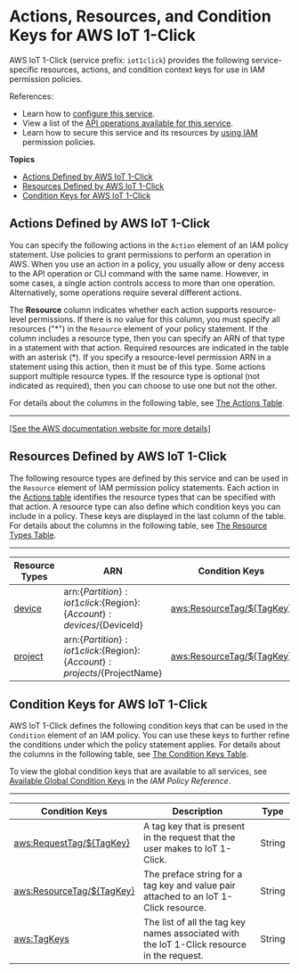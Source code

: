 # Actions, Resources, and Condition Keys for AWS IoT 1\-Click<a name="list_awsiot1-click"></a>

AWS IoT 1\-Click \(service prefix: `iot1click`\) provides the following service\-specific resources, actions, and condition context keys for use in IAM permission policies\.

References:
+ Learn how to [configure this service](https://docs.aws.amazon.com/iot-1-click/latest/developerguide/)\.
+ View a list of the [API operations available for this service](https://docs.aws.amazon.com/iot-1-click/latest/projects-apireference/)\.
+ Learn how to secure this service and its resources by [using IAM](https://docs.aws.amazon.com/iot-1-click/latest/developerguide/authentication.html) permission policies\.

**Topics**
+ [Actions Defined by AWS IoT 1\-Click](#awsiot1-click-actions-as-permissions)
+ [Resources Defined by AWS IoT 1\-Click](#awsiot1-click-resources-for-iam-policies)
+ [Condition Keys for AWS IoT 1\-Click](#awsiot1-click-policy-keys)

## Actions Defined by AWS IoT 1\-Click<a name="awsiot1-click-actions-as-permissions"></a>

You can specify the following actions in the `Action` element of an IAM policy statement\. Use policies to grant permissions to perform an operation in AWS\. When you use an action in a policy, you usually allow or deny access to the API operation or CLI command with the same name\. However, in some cases, a single action controls access to more than one operation\. Alternatively, some operations require several different actions\.

The **Resource** column indicates whether each action supports resource\-level permissions\. If there is no value for this column, you must specify all resources \("\*"\) in the `Resource` element of your policy statement\. If the column includes a resource type, then you can specify an ARN of that type in a statement with that action\. Required resources are indicated in the table with an asterisk \(\*\)\. If you specify a resource\-level permission ARN in a statement using this action, then it must be of this type\. Some actions support multiple resource types\. If the resource type is optional \(not indicated as required\), then you can choose to use one but not the other\.

For details about the columns in the following table, see [The Actions Table](reference_policies_actions-resources-contextkeys.md#actions_table)\.


****  
[\[See the AWS documentation website for more details\]](http://docs.aws.amazon.com/IAM/latest/UserGuide/list_awsiot1-click.html)

## Resources Defined by AWS IoT 1\-Click<a name="awsiot1-click-resources-for-iam-policies"></a>

The following resource types are defined by this service and can be used in the `Resource` element of IAM permission policy statements\. Each action in the [Actions table](#awsiot1-click-actions-as-permissions) identifies the resource types that can be specified with that action\. A resource type can also define which condition keys you can include in a policy\. These keys are displayed in the last column of the table\. For details about the columns in the following table, see [The Resource Types Table](reference_policies_actions-resources-contextkeys.md#resources_table)\.


****  

| Resource Types | ARN | Condition Keys | 
| --- | --- | --- | 
|   [ device ](https://docs.aws.amazon.com/iot-1-click/1.0/devices-apireference/resources.html)  |  arn:$\{Partition\}:iot1click:$\{Region\}:$\{Account\}:devices/$\{DeviceId\}  |   [ aws:ResourceTag/$\{TagKey\} ](#awsiot1-click-aws_ResourceTag___TagKey_)   | 
|   [ project ](https://docs.aws.amazon.com/iot-1-click/latest/projects-apireference/API_Operations.html)  |  arn:$\{Partition\}:iot1click:$\{Region\}:$\{Account\}:projects/$\{ProjectName\}  |   [ aws:ResourceTag/$\{TagKey\} ](#awsiot1-click-aws_ResourceTag___TagKey_)   | 

## Condition Keys for AWS IoT 1\-Click<a name="awsiot1-click-policy-keys"></a>

AWS IoT 1\-Click defines the following condition keys that can be used in the `Condition` element of an IAM policy\. You can use these keys to further refine the conditions under which the policy statement applies\. For details about the columns in the following table, see [The Condition Keys Table](reference_policies_actions-resources-contextkeys.md#context_keys_table)\.

To view the global condition keys that are available to all services, see [Available Global Condition Keys](reference_policies_condition-keys.html#AvailableKeys) in the *IAM Policy Reference*\.


****  

| Condition Keys | Description | Type | 
| --- | --- | --- | 
|   [ aws:RequestTag/$\{TagKey\} ](https://docs.aws.amazon.com/IAM/latest/UserGuide/reference_policies_condition-keys.html#condition-keys-requesttag)  | A tag key that is present in the request that the user makes to IoT 1\-Click\. | String | 
|   [ aws:ResourceTag/$\{TagKey\} ](https://docs.aws.amazon.com/IAM/latest/UserGuide/reference_policies_condition-keys.html#condition-keys-resourcetag)  | The preface string for a tag key and value pair attached to an IoT 1\-Click resource\. | String | 
|   [ aws:TagKeys ](https://docs.aws.amazon.com/IAM/latest/UserGuide/reference_policies_condition-keys.html#condition-keys-tagkeys)  | The list of all the tag key names associated with the IoT 1\-Click resource in the request\. | String | 